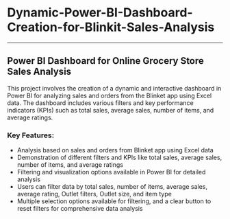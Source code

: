 # Dynamic-Power-BI-Dashboard-Creation-for-Blinkit-Sales-Analysis
---
## Power BI Dashboard for Online Grocery Store Sales Analysis

This project involves the creation of a dynamic and interactive dashboard in Power BI for analyzing sales and orders from the Blinket app using Excel data. The dashboard includes various filters and key performance indicators (KPIs) such as total sales, average sales, number of items, and average ratings. 

### Key Features:
- Analysis based on sales and orders from Blinket app using Excel data
- Demonstration of different filters and KPIs like total sales, average sales, number of items, and average ratings
- Filtering and visualization options available in Power BI for detailed analysis
- Users can filter data by total sales, number of items, average sales, average rating, Outlet filters, Outlet size, and item type
- Multiple selection options available for filtering, and a clear button to reset filters for comprehensive data analysis
